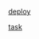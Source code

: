 [deploy]()

[task](https://github.com/rolling-scopes-school/tasks/blob/master/tasks/shelter/shelter.md)
